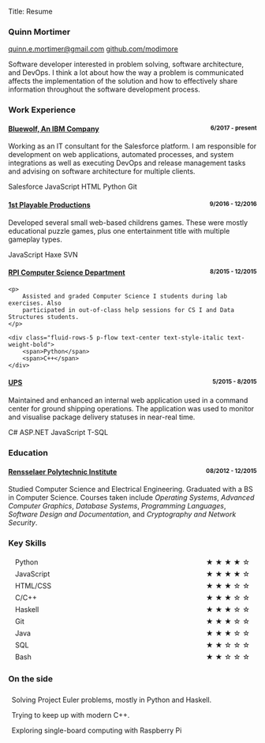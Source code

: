 Title: Resume

### Quinn Mortimer

<div class="links text-center">
	<a href="mailto:quinn.e.mortimer&#64;gmail.com">quinn.e.mortimer&#64;gmail.com</a>
	<a href="https://github.com/modimore"><span class="print-visible">github.com/</span>modimore</a>
</div>

Software developer interested in problem solving, software architecture, and
DevOps. I think a lot about how the way a problem is communicated affects the
implementation of the solution and how to effectively share information throughout
the software development process.

### Work Experience

<h4 class="text-left">
	<a href="https://www.bluewolf.com/">Bluewolf, An IBM Company</a>
	<small style="float:right">6/2017 - present</small>
</h4>

Working as an IT consultant for the Salesforce platform. I am responsible for
development on web applications, automated processes, and system integrations
as well as executing DevOps and release management tasks and advising on software
architecture for multiple clients.

<div class="fluid-rows-5 p-flow text-center text-style-italic text-weight-bold">
	<span>Salesforce</span>
	<span>JavaScript</span>
	<span>HTML</span>
	<span>Python</span>
	<span>Git</span>
</div>

<h4 class="text-left">
	<a href="http://www.1stplayable.com/">1st Playable Productions</a>
	<small style="float:right">9/2016 - 12/2016</small>
</h4>

Developed several small web-based childrens games. These were mostly educational
puzzle games, plus one entertainment title with multiple gameplay types.

<div class="fluid-rows-5 p-flow text-center text-style-italic text-weight-bold">
	<span>JavaScript</span>
	<span>Haxe</span>
	<span>SVN</span>
</div>

<div class="print-hidden">
	<h4 class="text-left">
		<a href="https://www.cs.rpi.edu/">RPI Computer Science Department</a>
		<small style="float:right">8/2015 - 12/2015</small>
	</h4>
	
	<p>
		Assisted and graded Computer Science I students during lab exercises. Also
		participated in out-of-class help sessions for CS I and Data Structures students.
	</p>
	
	<div class="fluid-rows-5 p-flow text-center text-style-italic text-weight-bold">
		<span>Python</span>
		<span>C++</span>
	</div>
</div>

<h4 class="text-left">
	<a href="https://ups.com/">UPS</a>
	<small style="float:right">5/2015 - 8/2015</small>
</h4>

Maintained and enhanced an internal web application used in a command
center for ground shipping operations. The application was used to monitor and
visualise package delivery statuses in near-real time.

<div class="fluid-rows-5 p-flow text-center text-style-italic text-weight-bold">
	<span>C#</span>
	<span>ASP.NET</span>
	<span>JavaScript</span>
	<span>T-SQL</span>
</div>

### Education

<h4 class="text-left">
	<a href="https://rpi.edu/">Rensselaer Polytechnic Institute</a>
	<small style="float:right">08/2012 - 12/2015</small>
</h4>

Studied Computer Science and Electrical Engineering. Graduated with a
BS in Computer Science. Courses taken include *Operating Systems*,
*Advanced Computer Graphics*, *Database Systems*, *Programming Languages*,
*Software Design and Documentation*, and *Cryptography and Network Security*.

<h3 class="print-hidden">Key Skills</h3>

<div class="fluid-rows-3 print-hidden">
	<div style="padding: 0.25em 1em">Python <span style="float:right">&#9733; &#9733; &#9733; &#9733; &#9734;</span></div>
	<div style="padding: 0.25em 1em">JavaScript <span style="float:right">&#9733; &#9733; &#9733; &#9733; &#9734;</span></div>
	<div style="padding: 0.25em 1em">HTML/CSS <span style="float:right">&#9733; &#9733; &#9733; &#9734; &#9734;</span></div>
	<div style="padding: 0.25em 1em">C/C++ <span style="float:right">&#9733; &#9733; &#9733; &#9734; &#9734;</span></div>
	<div style="padding: 0.25em 1em">Haskell <span style="float:right">&#9733; &#9733; &#9733; &#9734; &#9734;</span></div>
	<div style="padding: 0.25em 1em">Git <span style="float:right">&#9733; &#9733; &#9733; &#9734; &#9734;</span></div>
	<div style="padding: 0.25em 1em">Java <span style="float:right">&#9733; &#9733; &#9733; &#9734; &#9734;</span></div>
	<div style="padding: 0.25em 1em">SQL <span style="float:right">&#9733; &#9733; &#9734; &#9734; &#9734;</span></div>
	<div style="padding: 0.25em 1em">Bash <span style="float:right">&#9733; &#9733; &#9734; &#9734; &#9734;</span></div>
</div>

### On the side

<div class="fluid-rows-3">
	<div style="padding: 0.5em">
		Solving Project Euler problems, mostly in Python and Haskell.
	</div>
	<div style="padding: 0.5em">
		Trying to keep up with modern C++.
	</div>
	<div style="padding: 0.5em">
		Exploring single-board computing with Raspberry Pi
	</div>
</div>
